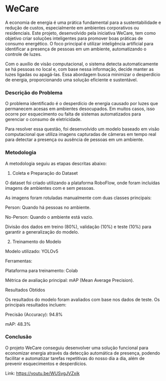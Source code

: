 <h1>WeCare</h1>


A economia de energia é uma prática fundamental para a sustentabilidade e redução de custos, especialmente em ambientes corporativos ou residenciais. Este projeto, desenvolvido pela iniciativa WeCare, tem como objetivo criar soluções inteligentes para promover boas práticas de consumo energético. 
O foco principal é utilizar inteligência artificial para identificar a presença de pessoas em um ambiente, automatizando o controle de luzes.

Com o auxílio de visão computacional, o sistema detecta automaticamente se há pessoas no local e, com base nessa informação, decide manter as luzes ligadas 
ou apagá-las. Essa abordagem busca minimizar o desperdício de energia, proporcionando uma solução eficiente e sustentável.


<h3>Descrição do Problema</h3>


O problema identificado é o desperdício de energia causado por luzes que permanecem acesas em ambientes desocupados. Em muitos casos, isso ocorre por esquecimento ou falta de sistemas automatizados para gerenciar o consumo de eletricidade.

Para resolver essa questão, foi desenvolvido um modelo baseado em visão computacional que utiliza imagens capturadas de câmeras em tempo real para detectar a presença ou ausência de pessoas em um ambiente.



<h3>Metodologia</h3>

A metodologia seguiu as etapas descritas abaixo:

1. Coleta e Preparação do Dataset


O dataset foi criado utilizando a plataforma RoboFlow, onde foram incluídas imagens de ambientes com e sem pessoas.

As imagens foram rotuladas manualmente com duas classes principais:

Person: Quando há pessoas no ambiente.

No-Person: Quando o ambiente está vazio.

Divisão dos dados em treino (80%), validação (10%) e teste (10%) para garantir a generalização do modelo.


2. Treinamento do Modelo


Modelo utilizado: YOLOv5

Ferramentas:

Plataforma para treinamento: Colab

Métrica de avaliação principal: mAP (Mean Average Precision).

Resultados Obtidos

Os resultados do modelo foram avaliados com base nos dados de teste. Os principais resultados incluem:

Precisão (Accuracy): 94.8%

mAP: 48.3%




<h3>Conclusão</h3>


O projeto WeCare conseguiu desenvolver uma solução funcional para economizar energia através da detecção automática de presença, podendo facilitar e automatizar tarefas repetitivas do nosso dia a dia, além de prevenir esquecimentos e desperdícios.

Link: https://youtu.be/WUSvgJVZxik
